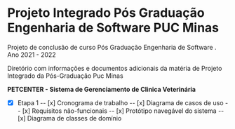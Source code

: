 # Projeto Integrado Pós Graduação Engenharia de Software PUC Minas

Projeto de conclusão de curso Pós Graduação Engenharia de Software .
Ano 2021 - 2022

Diretório com informações e documentos adicionais da matéria de Projeto Integrado da Pós-Graduação Puc Minas 

**PETCENTER - Sistema de Gerenciamento de Clinica Veterinária**
 - [x] Etapa 1
 -- [x] Cronograma de trabalho
 -- [x] Diagrama de casos de uso
 -- [x] Requisitos não-funcionais
 -- [x] Protótipo navegável do sistema
 -- [x] Diagrama de classes de domínio
 

